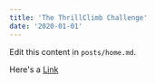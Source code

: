 ```yaml
---
title: 'The ThrillClimb Challenge'
date: '2020-01-01'
---
```


Edit this content in `posts/home.md`.

Here's a [Link](https://google.com)
